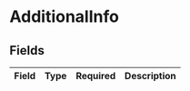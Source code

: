 # AdditionalInfo


## Fields

| Field       | Type        | Required    | Description |
| ----------- | ----------- | ----------- | ----------- |